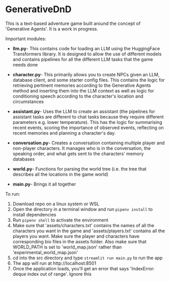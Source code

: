 # GenerativeDnD
This is a text-based adventure game built around the concept of 'Generative Agents'. It is a work in progress.

Important modules:

- **llm.py**- This contains code for loading an LLM using the HuggingFace Transformers library. It is designed to allow the use of different models and contains pipelines for all the different LLM tasks that the game needs done

- **character.py**- This primarily allows you to create NPCs given an LLM, database client, and some starter config files. This contains the logic for retrieving pertinent memories according to the Generative Agents method and inserting them into the LLM context as well as logic for conditioning speech according to the character's location and circumstances

- **assistant.py**- Uses the LLM to create an assistant (the pipelines for assistant tasks are different to chat tasks because they require different parameters e.g. lower temperature). This has the logic for summarising recent events, scoring the importance of observed events, reflecting on recent memories and planning a character's day.

- **conversation.py**- Creates a conversation containing multiple player and non-player characters. It manages who is in the conversation, the speaking order, and what gets sent to the characters' memory databases

- **world.py**- Functions for parsing the world tree (i.e. the tree that describes all the locations in the game world)

- **main.py**- Brings it all together

To run:

1. Download repo on a linux system or WSL
2. Open the directory in a terminal window and run ```pipenv install``` to install dependencies
3. Run ```pipenv shell``` to activate the environment
4. Make sure that 'assets/characters.txt' contains the names of all the characters you want in the game and 'assets/players.txt' contains all the players you want. Make sure the player and characters have corresponding bio files in the assets folder. Also make sure that WORLD_PATH is set to 'world_map.json' rather than 'experimental_world_map.json'
5. cd into the src directory and type ```streamlit run main.py``` to run the app
6. The app will run at http://localhost:8501
7. Once the application loads, you'll get an error that says 'IndexError: deque index out of range'. Ignore this
